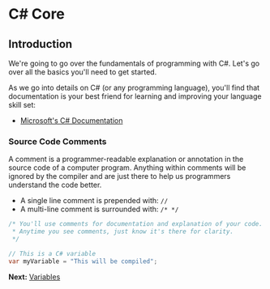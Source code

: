 # C# Core

## Introduction

We're going to go over the fundamentals of programming with C#. Let's go over all the basics you'll need to get started.

As we go into details on C# (or any programming language), you'll find that documentation is your best friend for learning and improving your language skill set:

* [Microsoft's C# Documentation](https://docs.microsoft.com/en-us/dotnet/csharp/language-reference/)

### Source Code Comments

A comment is a programmer-readable explanation or annotation in the source code of a computer program. Anything within comments will be ignored by the compiler and are just there to help us programmers understand the code better.

* A single line comment is prepended with: `//`
* A multi-line comment is surrounded with: `/* */`

```cs
/* You'll use comments for documentation and explanation of your code.
 * Anytime you see comments, just know it's there for clarity.
 */

// This is a C# variable
var myVariable = "This will be compiled";
```

**Next:** [Variables](2g49c4hxux.markdown)